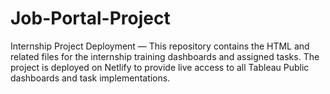 # Job-Portal-Project
Internship Project Deployment — This repository contains the HTML and related files for the internship training dashboards and assigned tasks. The project is deployed on Netlify to provide live access to all Tableau Public dashboards and task implementations.
